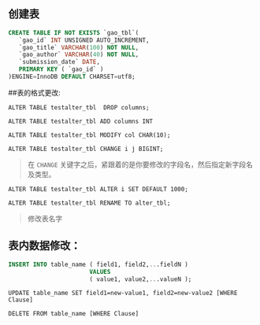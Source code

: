 
## 创建表
```sql
CREATE TABLE IF NOT EXISTS `gao_tbl`(
   `gao_id` INT UNSIGNED AUTO_INCREMENT,
   `gao_title` VARCHAR(100) NOT NULL,
   `gao_author` VARCHAR(40) NOT NULL,
   `submission_date` DATE,
   PRIMARY KEY ( `gao_id` )
)ENGINE=InnoDB DEFAULT CHARSET=utf8;
```
##表的格式更改:

`ALTER TABLE testalter_tbl  DROP columns;`

`ALTER TABLE testalter_tbl ADD columns INT`

`ALTER TABLE testalter_tbl MODIFY col CHAR(10);`

`ALTER TABLE testalter_tbl CHANGE i j BIGINT;`
>在 `CHANGE` 关键字之后，紧跟着的是你要修改的字段名，然后指定新字段名及类型。

`ALTER TABLE testalter_tbl ALTER i SET DEFAULT 1000;`

`ALTER TABLE testalter_tbl RENAME TO alter_tbl;`
>修改表名字

## 表内数据修改：

```sql
INSERT INTO table_name ( field1, field2,...fieldN )
                       VALUES
                       ( value1, value2,...valueN );
```

`UPDATE table_name SET field1=new-value1, field2=new-value2 [WHERE Clause]`


`DELETE FROM table_name [WHERE Clause]`
